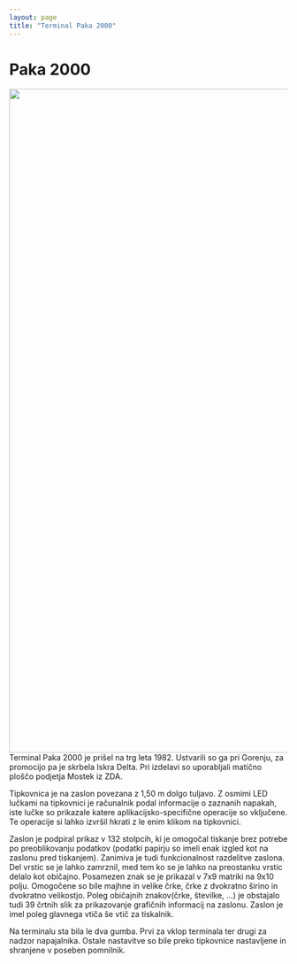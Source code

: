```yaml
---
layout: page
title: "Terminal Paka 2000"
---
```


# Paka 2000

<img style="float: right; height: 30vh;" src="{{site.url}}/SloRaDe/assets/img/Paka/paka2000.jpg">

<br>
<br>

------

<br>

Terminal Paka 2000 je prišel na trg leta 1982. Ustvarili so ga pri Gorenju, za promocijo pa je skrbela Iskra Delta.
Pri izdelavi so uporabljali matično ploščo podjetja Mostek iz ZDA.

Tipkovnica je na zaslon povezana z 1,50 m dolgo tuljavo. Z osmimi LED lučkami na tipkovnici je računalnik podal
informacije o zaznanih napakah, iste lučke so prikazale katere aplikacijsko-specifične operacije so vključene.
Te operacije si lahko izvršil hkrati z le enim klikom na tipkovnici.

Zaslon je podpiral prikaz v 132 stolpcih, ki je omogočal tiskanje brez potrebe po preoblikovanju podatkov
(podatki papirju so imeli enak izgled kot na zaslonu pred tiskanjem). Zanimiva je tudi funkcionalnost razdelitve zaslona.
Del vrstic se je lahko zamrznil, med tem ko se je lahko na preostanku vrstic delalo kot običajno. Posamezen znak se je
prikazal v 7x9 matriki na 9x10 polju. Omogočene so bile majhne in velike črke, črke z dvokratno širino in dvokratno
velikostjo. Poleg običajnih znakov(črke, številke, ...) je obstajalo tudi 39 črtnih slik za prikazovanje grafičnih
informacij na zaslonu. Zaslon je imel poleg glavnega vtiča še vtič za tiskalnik.

Na terminalu sta bila le dva gumba. Prvi za vklop terminala ter drugi za nadzor napajalnika. Ostale nastavitve so bile
preko tipkovnice nastavljene in shranjene v poseben pomnilnik.
